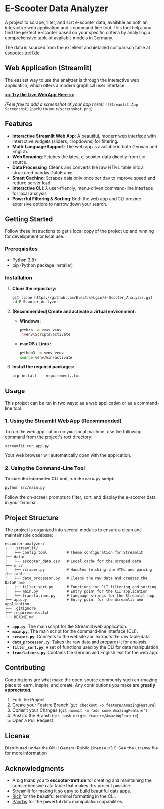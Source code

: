 # E-Scooter Data Analyzer

A project to scrape, filter, and sort e-scooter data, available as both an interactive web application and a command-line tool. This tool helps you find the perfect e-scooter based on your specific criteria by analyzing a comprehensive table of available models in Germany.

The data is sourced from the excellent and detailed comparison table at [escooter-treff.de](https://www.escooter-treff.de/tabelle/).

## Web Application (Streamlit)

The easiest way to use the analyzer is through the interactive web application, which offers a modern graphical user interface.

[**>> Try the Live Web App Here <<**](YOUR_STREAMLIT_APP_LINK_HERE)

*(Feel free to add a screenshot of your app here!)*
`![Streamlit App Screenshot](path/to/your/screenshot.png)`

## Features

-   **Interactive Streamlit Web App**: A beautiful, modern web interface with interactive widgets (sliders, dropdowns) for filtering.
-   **Multi-Language Support**: The web app is available in both German and English.
-   **Web Scraping**: Fetches the latest e-scooter data directly from the source.
-   **Data Processing**: Cleans and converts the raw HTML table into a structured pandas DataFrame.
-   **Smart Caching**: Scrapes data only once per day to improve speed and reduce server load.
-   **Interactive CLI**: A user-friendly, menu-driven command-line interface for local analysis.
-   **Powerful Filtering & Sorting**: Both the web app and CLI provide extensive options to narrow down your search.

## Getting Started

Follow these instructions to get a local copy of the project up and running for development or local use.

### Prerequisites

-   Python 3.8+
-   pip (Python package installer)

### Installation

1.  **Clone the repository:**
    ```sh
    git clone https://github.com/ElectroHugin/E-Scooter_Analyzer.git
    cd E-Scooter_Analyzer
    ```

2.  **(Recommended) Create and activate a virtual environment:**
    -   **Windows:**
        ```sh
        python -m venv venv
        .\venv\Scripts\activate
        ```
    -   **macOS / Linux:**
        ```sh
        python3 -m venv venv
        source venv/bin/activate
        ```

3.  **Install the required packages:**
    ```sh
    pip install -r requirements.txt
    ```

## Usage

This project can be run in two ways: as a web application or as a command-line tool.

### 1. Using the Streamlit Web App (Recommended)

To run the web application on your local machine, use the following command from the project's root directory:

```sh
streamlit run app.py
```

Your web browser will automatically open with the application.

### 2. Using the Command-Line Tool

To start the interactive CLI tool, run the `main.py` script:

```sh
python src/main.py
```

Follow the on-screen prompts to filter, sort, and display the e-scooter data in your terminal.

## Project Structure

The project is organized into several modules to ensure a clean and maintainable codebase:

```
escooter-analyzer/
├── .streamlit/
│   └── config.toml         # Theme configuration for Streamlit
├── data/
│   └── escooter_data.csv   # Local cache for the scraped data
├── src/
│   ├── scraper.py          # Handles fetching the HTML and parsing the table
│   ├── data_processor.py   # Cleans the raw data and creates the DataFrame
│   ├── filter_sort.py      # Functions for CLI filtering and sorting
│   ├── main.py             # Entry point for the CLI application
│   └── translations.py     # Language strings for the Streamlit app
├── app.py                  # Entry point for the Streamlit web application
├── .gitignore
├── requirements.txt
└── README.md
```

-   **`app.py`**: The main script for the Streamlit web application.
-   **`main.py`**: The main script for the command-line interface (CLI).
-   **`scraper.py`**: Connects to the website and extracts the raw table data.
-   **`data_processor.py`**: Takes the raw data and prepares it for analysis.
-   **`filter_sort.py`**: A set of functions used by the CLI for data manipulation.
-   **`translations.py`**: Contains the German and English text for the web app.

## Contributing

Contributions are what make the open-source community such an amazing place to learn, inspire, and create. Any contributions you make are **greatly appreciated**.

1.  Fork the Project
2.  Create your Feature Branch (`git checkout -b feature/AmazingFeature`)
3.  Commit your Changes (`git commit -m 'Add some AmazingFeature'`)
4.  Push to the Branch (`git push origin feature/AmazingFeature`)
5.  Open a Pull Request

## License

Distributed under the GNU General Public License v3.0. See the `LICENSE` file for more information.

## Acknowledgments

-   A big thank you to **escooter-treff.de** for creating and maintaining the comprehensive data table that makes this project possible.
-   [Streamlit](https://streamlit.io/) for making it so easy to build beautiful data apps.
-   [Rich](https://github.com/Textualize/rich) for the beautiful terminal formatting in the CLI.
-   [Pandas](https://pandas.pydata.org/) for the powerful data manipulation capabilities.